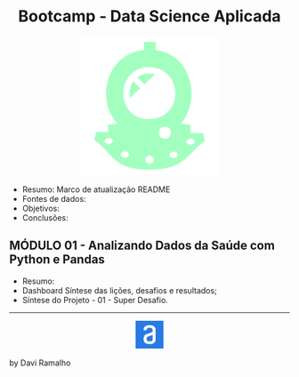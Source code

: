 <h1 align = "center"> Bootcamp - Data Science Aplicada </h1>

<div align = "center">
<div>
<img src = "reports/figures/Alura_diver.png" alt = "Logo_Bootcamp" width = "250" /></div>
</div>

- Resumo: Marco de atualização README
- Fontes de dados:
- Objetivos:
- Conclusões:

## MÓDULO 01 - Analizando Dados da Saúde com Python e Pandas

- Resumo:
- Dashboard Síntese das lições, desafios e resultados;
- Síntese do Projeto - 01 - Super Desafio.

<!---
- [x] Desafio 01:

![Modulo_01-Desafio_01](/reports/figures/modulo_01/desafio01_2.jpg "Desafio 01")

- [x] Desafio 02:

![Modulo_01-Desafio_02_1](/reports/figures/modulo_01/desafio02_1.jpg "Desafio 02_1")
![Modulo_01-Desafio_02_2](/reports/figures/modulo_01/desafio02_2.jpg "Desafio 02_2")

- [ ] Desafio 03:
- [ ] Desafio 04:
- [ ] Desafio 05:
--->
------

<div align = "center">
<div>
<img src = "reports/figures/alura_logo.jpeg" alt = "Logo_Alura" width = "50" /></div>
</div>

by Davi Ramalho
